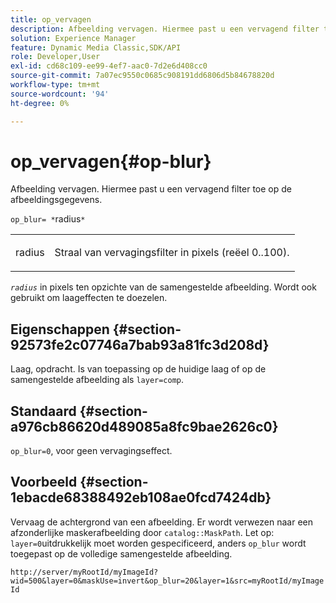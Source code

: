 ```yaml
---
title: op_vervagen
description: Afbeelding vervagen. Hiermee past u een vervagend filter toe op de afbeeldingsgegevens.
solution: Experience Manager
feature: Dynamic Media Classic,SDK/API
role: Developer,User
exl-id: cd68c109-ee99-4ef7-aac0-7d2e6d408cc0
source-git-commit: 7a07ec9550c0685c908191dd6806d5b84678820d
workflow-type: tm+mt
source-wordcount: '94'
ht-degree: 0%

---
```


# op_vervagen{#op-blur}

Afbeelding vervagen. Hiermee past u een vervagend filter toe op de afbeeldingsgegevens.

`op_blur= *`radius`*`

<table id="simpletable_1DD41D819BE74130A77ECFC28486F70A"> 
 <tr class="strow"> 
  <td class="stentry"> <p><span class="varname"> radius</span> </p> </td> 
  <td class="stentry"> <p>Straal van vervagingsfilter in pixels (reëel 0..100). </p></td> 
 </tr> 
</table>

*`radius`* in pixels ten opzichte van de samengestelde afbeelding. Wordt ook gebruikt om laageffecten te doezelen.

## Eigenschappen {#section-92573fe2c07746a7bab93a81fc3d208d}

Laag, opdracht. Is van toepassing op de huidige laag of op de samengestelde afbeelding als `layer=comp`.

## Standaard {#section-a976cb86620d489085a8fc9bae2626c0}

`op_blur=0`, voor geen vervagingseffect.

## Voorbeeld {#section-1ebacde68388492eb108ae0fcd7424db}

Vervaag de achtergrond van een afbeelding. Er wordt verwezen naar een afzonderlijke maskerafbeelding door `catalog::MaskPath`. Let op: `layer=0`uitdrukkelijk moet worden gespecificeerd, anders `op_blur` wordt toegepast op de volledige samengestelde afbeelding.

`http://server/myRootId/myImageId?wid=500&layer=0&maskUse=invert&op_blur=20&layer=1&src=myRootId/myImageId`
